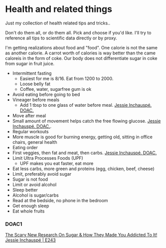 # Health and related things
Just my collection of health related tips and tricks..

Don't do them all, or do them all. Pick and choose if you'd like. I'll try to reference all tips to scientific data directly or by proxy. 

I'm getting realizations about food and "food". One calorie is not the same as another calorie. A carrot worth of calories is way better than the came caloreis in the form of coke. Our body does not differentiate sugar in coke from sugar in fruit juice.

* Intermittent fasting
  * Easiest for me is 8/16. Eat from 1200 to 2000.
  * Loose belly fat
  * Coffee, water, sugarfree gum is ok
* Avoid eating before going to bed
* Vineager before meals
  * Add 1 tbsp to one glass of water before meal. [Jessie Inchauspé. DOAC.](#doac1)
* Move after meal
 * Small amount of movement helps catch the free flowing glucose. [Jessie Inchauspé. DOAC.](#doac1).
* Regular workouts
 * More muscle is good for burning energy, getting old, sitting in office chairs, general health
* Eating order
 * First veggies, then fat and meat, then carbs. [Jessie Inchauspé. DOAC.](#doac1)
* Limit Ultra Processes Foods (UPF)
  * UPF makes you eat faster, eat more
* Eat less carbs, more green and proteins (egg, chicken, beef, cheese)
* Limit, preferably avoid sugar
 * Sugar is not food
* Limit or avoid alcohol
 * Sleep better
 * Alcohol is sugar/carbs
* Read at the bedside, no phone in the bedroom
* Get enough sleep
* Eat whole fruits

### DOAC1 
[The Scary New Research On Sugar & How They Made You Addicted To It! Jessie Inchauspé | E243](https://youtu.be/DnEJrgc1BCk?si=74Qp7F2bbLjaRVbQ)
